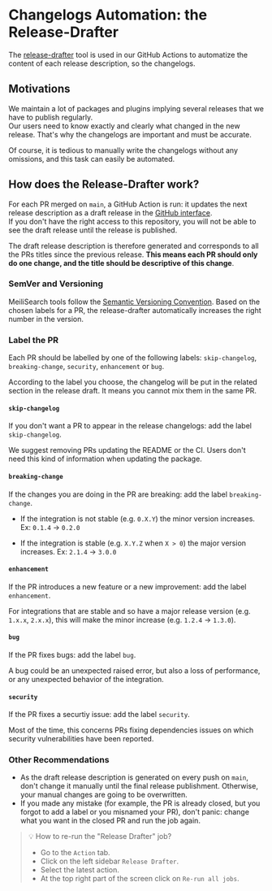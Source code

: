 # Changelogs Automation: the Release-Drafter

The [release-drafter](https://github.com/release-drafter/release-drafter/) tool is used in our GitHub Actions to automatize the content of each release description, so the changelogs.

## Motivations

We maintain a lot of packages and plugins implying several releases that we have to publish regularly.<br>
Our users need to know exactly and clearly what changed in the new release. That's why the changelogs are important and must be accurate.

Of course, it is tedious to manually write the changelogs without any omissions, and this task can easily be automated.

## How does the Release-Drafter work?

For each PR merged on `main`, a GitHub Action is run: it updates the next release description as a draft release in the [GitHub interface](https://github.com/meilisearch/meilisearch-ruby/releases).<br>
If you don't have the right access to this repository, you will not be able to see the draft release until the release is published.

The draft release description is therefore generated and corresponds to all the PRs titles since the previous release. **This means each PR should only do one change, and the title should be descriptive of this change**.

### SemVer and Versioning

MeiliSearch tools follow the [Semantic Versioning Convention](https://semver.org/). Based on the chosen labels for a PR, the release-drafter automatically increases the right number in the version.

### Label the PR

Each PR should be labelled by one of the following labels: `skip-changelog`, `breaking-change`, `security`, `enhancement` or `bug`.

According to the label you choose, the changelog will be put in the related section in the release draft. It means you cannot mix them in the same PR.

#### `skip-changelog`

If you don't want a PR to appear in the release changelogs: add the label `skip-changelog`.

We suggest removing PRs updating the README or the CI. Users don't need this kind of information when updating the package.

#### `breaking-change`

If the changes you are doing in the PR are breaking: add the label `breaking-change`.

- If the integration is not stable (e.g. `0.X.Y`) the minor version increases.
Ex: `0.1.4` -> `0.2.0`

- If the integration is stable (e.g. `X.Y.Z` when `X > 0`) the major version increases.
Ex: `2.1.4` -> `3.0.0`

#### `enhancement`

If the PR introduces a new feature or a new improvement: add the label `enhancement`.

For integrations that are stable and so have a major release version (e.g. `1.x.x`, `2.x.x`), this will make the minor increase (e.g. `1.2.4` -> `1.3.0`).

#### `bug`

If the PR fixes bugs: add the label `bug`.

A bug could be an unexpected raised error, but also a loss of performance, or any unexpected behavior of the integration.

#### `security`

If the PR fixes a securtiy issue: add the label `security`.

Most of the time, this concerns PRs fixing dependencies issues on which security vulnerabilities have been reported.

### Other Recommendations

- As the draft release description is generated on every push on `main`, don't change it manually until the final release publishment. Otherwise, your manual changes are going to be overwritten.
- If you made any mistake (for example, the PR is already closed, but you forgot to add a label or you misnamed your PR), don't panic: change what you want in the closed PR and run the job again.

> 💡 How to re-run the "Release Drafter" job?
> - Go to the `Action` tab.
> - Click on the left sidebar `Release Drafter`.
> - Select the latest action.
> - At the top right part of the screen click on `Re-run all jobs`.
